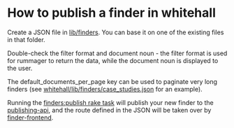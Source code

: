 # How to publish a finder in whitehall

Create a JSON file in [lib/finders][finders-folder]. You can base it on one of the existing files in that folder.

Double-check the filter format and document noun - the filter format is used for rummager to return the data, while the document noun is displayed to the user.

The default_documents_per_page key can be used to paginate very long finders (see [whitehall/lib/finders/case_studies.json][case-studies] for an example).

Running the [finders:publish rake task][rake-task] will publish your new finder to the [publishing-api](https://github.com/alphagov/publishing-api), and the route defined in the JSON will be taken over by [finder-frontend](https://github.com/alphagov/finder-frontend).

[finders-folder]: https://github.com/alphagov/whitehall/tree/master/lib/finders
[case-studies]: https://github.com/alphagov/whitehall/blob/master/lib/finders/case_studies.json
[rake-task]: https://github.com/alphagov/whitehall/blob/master/lib/tasks/publish_finders.rake
